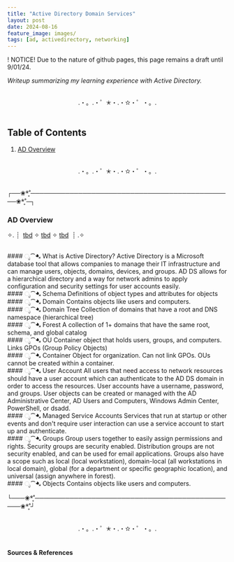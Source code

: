 ```yaml
---
title: "Active Directory Domain Services"
layout: post
date: 2024-08-16
feature_image: images/
tags: [ad, activedirectory, networking]
---
```


! NOTICE! Due to the nature of github pages, this page remains a draft until 9/01/24. 

*Writeup summarizing my learning experience with Active Directory.*

<!--more-->

<br>
<div align="center">.・。.・゜✭・.・✫・゜・。. </div>
<br>

## Table of Contents

1. [AD Overview](#ad-overview)

<br>
<div align="center">.・。.・゜✭・.・✫・゜・。. </div>
<br>

┌──❀*̥˚───────────────────────────────────────────────❀*̥˚─┐
### AD Overview
✧. ┊ ⁭ [tbd](#ೃ⁀-tbd) ✧ [tbd](#ೃ⁀-tbd) ✧ [tbd](#ೃ⁀-tbd) ⁭ ⁭┊ .✧

<br>
####  ೃ⁀➷ What is Active Directory?
Active Directory is a Microsoft database tool that allows companies to manage their IT infrastructure and can manage users, objects, domains, devices, and groups. AD DS allows for a hierarchical directory and a way for network admins to apply configuration and security settings for user accounts easily. 

<br>
####  ೃ⁀➷ Schema
Definitions of object types and attributes for objects

<br>
####  ೃ⁀➷ Domain
Contains objects like users and computers.

<br>
####  ೃ⁀➷ Domain Tree
Collection of domains that have a root and DNS namespace (hierarchical tree)

<br>
####  ೃ⁀➷ Forest
A collection of 1+ domains that have the same root, schema, and global catalog

<br>
####  ೃ⁀➷ OU
Container object that holds users, groups, and computers. Links GPOs (Group Policy Objects)

<br>
####  ೃ⁀➷ Container
Object for organization. Can not link GPOs. OUs cannot be created within a container.

<br>
####  ೃ⁀➷ User Account
All users that need access to network resources should have a user account which can authenticate to the AD DS domain in order to access the resources. User accounts have a username, password, and groups. User objects can be created or managed with the AD Administrative Center, AD Users and Computers, Windows Admin Center, PowerShell, or dsadd.

<br>
####  ೃ⁀➷ Managed Service Accounts
Services that run at startup or other events and don't require user interaction can use a service account to start up and authenticate. 

<br>
####  ೃ⁀➷ Groups
Group users together to easily assign permissions and rights. Security groups are security enabled. Distribution groups are not security enabled, and can be used for email applications. Groups also have a scope such as local (local workstation), domain-local (all workstations in local domain), global (for a department or specific geographic location), and universal (assign anywhere in forest). 

<br>
####  ೃ⁀➷ Objects
Contains objects like users and computers.


└───❀*̥˚───────────────────────────────────────────────❀*̥˚┘


<br>
<div align="center">.・。.・゜✭・.・✫・゜・。. </div>
<br>



#### Sources & References
